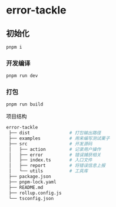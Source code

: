 # error-tackle

## 初始化

```sh
pnpm i
```

### 开发编译

```sh
pnpm run dev
```

### 打包

```sh
pnpm run build
```

项目结构

```sh
error-tackle
 ├── dist               # 打包输出路径
 ├── examples           # 用来编写测试栗子
 ├── src                # 开发源码
 │   ├── action         # 记录用户操作
 │   ├── error          # 错误捕获相关
 │   ├── index.ts       # 入口文件
 │   ├── report         # 将错误信息上报
 │   └── utils          # 工具库
 ├── package.json
 ├── pnpm-lock.yaml
 ├── README.md
 ├── rollup.config.js
 └── tsconfig.json
```
